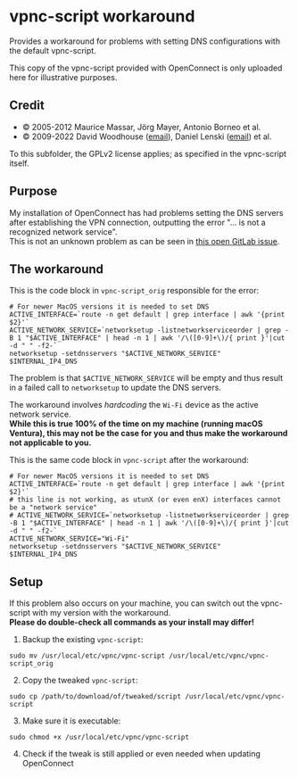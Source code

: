 # vpnc-script workaround

Provides a workaround for problems with setting DNS configurations with the default vpnc-script.

This copy of the vpnc-script provided with OpenConnect is only uploaded here for illustrative purposes.


## Credit

- © 2005-2012 Maurice Massar, Jörg Mayer, Antonio Borneo et al.
- © 2009-2022 David Woodhouse ([email](mailto:dwmw2@infradead.org)), Daniel Lenski ([email](mailto:dlenski@gmail.com)) et al.

To this subfolder, the GPLv2 license applies; as specified in the vpnc-script itself.


## Purpose

My installation of OpenConnect has had problems setting the DNS servers after establishing the VPN connection, outputting the error "... is not a recognized network service".<br />
This is not an unknown problem as can be seen in [this open GitLab issue](https://gitlab.com/openconnect/vpnc-scripts/-/issues/45).


## The workaround

This is the code block in `vpnc-script_orig` responsible for the error:
```shell
# For newer MacOS versions it is needed to set DNS
ACTIVE_INTERFACE=`route -n get default | grep interface | awk '{print $2}'`
ACTIVE_NETWORK_SERVICE=`networksetup -listnetworkserviceorder | grep -B 1 "$ACTIVE_INTERFACE" | head -n 1 | awk '/\([0-9]+\)/{ print }'|cut -d " " -f2-`
networksetup -setdnsservers "$ACTIVE_NETWORK_SERVICE" $INTERNAL_IP4_DNS
```

The problem is that `$ACTIVE_NETWORK_SERVICE` will be empty and thus result in a failed call to `networksetup` to update the DNS servers.

The workaround involves *hardcoding* the `Wi-Fi` device as the active network service.<br />
**While this is true 100% of the time on my machine (running macOS Ventura), this may not be the case for you and thus make the workaround not applicable to you.**

This is the same code block in `vpnc-script` after the workaround:
```shell
# For newer MacOS versions it is needed to set DNS
ACTIVE_INTERFACE=`route -n get default | grep interface | awk '{print $2}'`
# this line is not working, as utunX (or even enX) interfaces cannot be a "network service"
# ACTIVE_NETWORK_SERVICE=`networksetup -listnetworkserviceorder | grep -B 1 "$ACTIVE_INTERFACE" | head -n 1 | awk '/\([0-9]+\)/{ print }'|cut -d " " -f2-`
ACTIVE_NETWORK_SERVICE="Wi-Fi"
networksetup -setdnsservers "$ACTIVE_NETWORK_SERVICE" $INTERNAL_IP4_DNS
```


## Setup

If this problem also occurs on your machine, you can switch out the vpnc-script with my version with the workaround.<br />
**Please do double-check all commands as your install may differ!**

1. Backup the existing `vpnc-script`:
```shell
sudo mv /usr/local/etc/vpnc/vpnc-script /usr/local/etc/vpnc/vpnc-script_orig
```
2. Copy the tweaked `vpnc-script`:
```shell
sudo cp /path/to/download/of/tweaked/script /usr/local/etc/vpnc/vpnc-script
```
3. Make sure it is executable:
```shell
sudo chmod +x /usr/local/etc/vpnc/vpnc-script
```
4. Check if the tweak is still applied or even needed when updating OpenConnect
